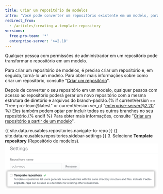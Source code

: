 ```yaml
---
title: Criar um repositório de modelos
intro: 'Você pode converter um repositório existente em um modelo, para que você e outras pessoas possam gerar novos repositórios com a mesma estrutura de diretório{% if currentVersion == "free-pro-team@latest" or currentVersion ver_gt "enterprise-server@2.20" %}, branches,{% endif %} e arquivos.'
redirect_from:
  - /articles/creating-a-template-repository
versions:
  free-pro-team: '*'
  enterprise-server: '>=2.18'
---
```


Qualquer pessoa com permissões de administrador em um repositório pode transformar o repositório em um modelo.

Para criar um repositório de modelos, é preciso criar um repositório e, em seguida, torná-lo um modelo. Para obter mais informações sobre como criar um repositório, consulte "[Criar um repositório](/articles/creating-a-new-repository)".

Depois de converter o seu repositório em um modelo, qualquer pessoa com acesso ao repositório poderá gerar um novo repositório com a mesma estrutura de diretório e arquivos do branch-padrão.{% if currentVersion == "free-pro-team@latest" or currentVersion ver_gt "enterprise-server@2.20" %} Eles também podem optar por incluir todos os outros branches no seu repositório.{% endif %} Para obter mais informações, consulte "[Criar um repositório a partir de um modelo](/articles/creating-a-repository-from-a-template)".

{{ site.data.reusables.repositories.navigate-to-repo }}
{{ site.data.reusables.repositories.sidebar-settings }}
3. Selecione **Template repository** (Repositório de modelos). ![Caixa de seleção para transformar um repositório em modelo](/assets/images/help/repository/template-repository-checkbox.png)
